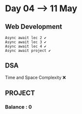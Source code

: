 # Day 04 --> 11 May 

## Web Development
    Async await lec 2 ✔️
    Async await lec 3 ✔️
    Async await lec 4 ✔️
    Async await project ✔️
## DSA
   Time and Space Complexity ❌
 
## PROJECT
    


### Balance : 0 